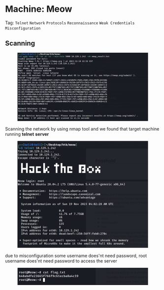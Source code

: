 # Machine: Meow

Tag: `Telnet` `Network` `Protocols` `Reconnaissance` `Weak Credentials` `Misconfiguration`

## Scanning

<figure><img src="../../../.gitbook/assets/image (4).png" alt=""><figcaption></figcaption></figure>

Scanning the network by using nmap tool and we found that target machine running **telnet** **server**

<figure><img src="../../../.gitbook/assets/image (5).png" alt=""><figcaption></figcaption></figure>

due to misconfiguration some username does'nt need password, root username does'nt need password to access the server

<figure><img src="../../../.gitbook/assets/image (6).png" alt=""><figcaption></figcaption></figure>
